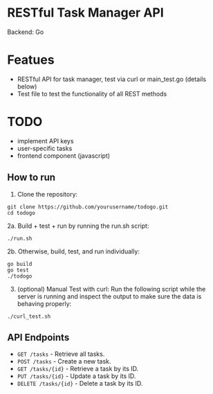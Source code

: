 # RESTful Task Manager API

Backend: Go

# Featues
- RESTful API for task manager, test via curl or main_test.go (details below)
- Test file to test the functionality of all REST methods

# TODO
- implement API keys
- user-specific tasks
- frontend component (javascript)


## How to run

1. Clone the repository:
```
git clone https://github.com/yourusername/todogo.git
cd todogo
```

2a. Build + test + run by running the run.sh script:
```
./run.sh
```

2b. Otherwise, build, test, and run individually:
```
go build
go test
./todogo
```

3. (optional) Manual Test with curl:
Run the following script while the server is running and inspect the output to make sure the data is behaving properly:
```
./curl_test.sh
```



## API Endpoints

- `GET /tasks` - Retrieve all tasks.
- `POST /tasks` - Create a new task.
- `GET /tasks/{id}` - Retrieve a task by its ID.
- `PUT /tasks/{id}` - Update a task by its ID.
- `DELETE /tasks/{id}` - Delete a task by its ID.